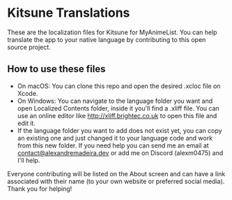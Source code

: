 # Kitsune Translations
These are the localization files for Kitsune for MyAnimeList. You can help translate the app to your native language by contributing to this open source project.

## How to use these files
- On macOS: You can clone this repo and open the desired .xcloc file on Xcode.
- On Windows: You can navigate to the language folder you want and open Localized Contents folder, inside it you'll find a .xliff file. You can use an online editor like http://xliff.brightec.co.uk to open this file and edit it. 
- If the language folder you want to add does not exist yet, you can copy an existing one and just changed it to your language code and work from this new folder. If you need help you can send me an email at <a href = "mailto: kitsune@alexandremadeira.dev"> contact@alexandremadeira.dev</a> or add me on Discord (alexm0475) and I'll help.

Everyone contributing will be listed on the About screen and can have a link associated with their name (to your own website or preferred social media). Thank you for helping!
